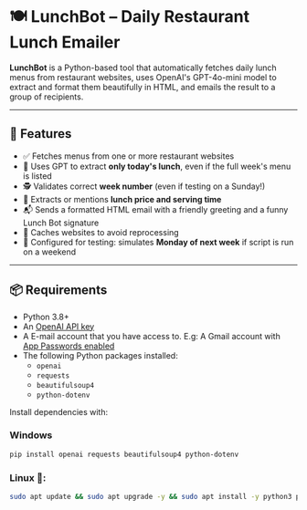 # 🍽️ LunchBot – Daily Restaurant Lunch Emailer

**LunchBot** is a Python-based tool that automatically fetches daily lunch menus from restaurant websites, uses OpenAI's GPT-4o-mini model to extract and format them beautifully in HTML, and emails the result to a group of recipients.

---

## 🚀 Features

- ✅ Fetches menus from one or more restaurant websites
- 🤖 Uses GPT to extract **only today's lunch**, even if the full week's menu is listed
- 🕵️ Validates correct **week number** (even if testing on a Sunday!)
- 💸 Extracts or mentions **lunch price and serving time**
- 📬 Sends a formatted HTML email with a friendly greeting and a funny Lunch Bot signature
- 💾 Caches websites to avoid reprocessing
- 📅 Configured for testing: simulates **Monday of next week** if script is run on a weekend

---

## 📦 Requirements

- Python 3.8+
- An [OpenAI API key](https://platform.openai.com/)
- A E-mail account that you have access to. E.g: A Gmail account with [App Passwords enabled](https://support.google.com/accounts/answer/185833)
- The following Python packages installed:
  - `openai`
  - `requests`
  - `beautifulsoup4`
  - `python-dotenv`

Install dependencies with:

### Windows

```bash
pip install openai requests beautifulsoup4 python-dotenv
```

### Linux 🐧:

```bash
sudo apt update && sudo apt upgrade -y && sudo apt install -y python3 python3-pip && pip3 install openai requests beautifulsoup4 python-dotenv
```